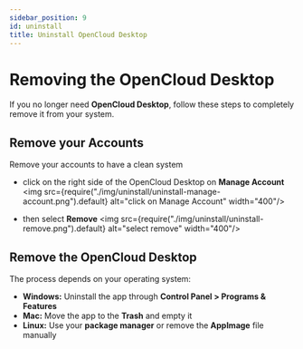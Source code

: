 ```yaml
---
sidebar_position: 9
id: uninstall
title: Uninstall OpenCloud Desktop
---
```


# Removing the OpenCloud Desktop

If you no longer need **OpenCloud Desktop**, follow these steps to completely remove it from your system.

## Remove your Accounts

Remove your accounts to have a clean system

- click on the right side of the OpenCloud Desktop on **Manage Account** <img
  src={require("./img/uninstall/uninstall-manage-account.png").default} alt="click on Manage Account" width="400"/>

- then select **Remove** <img src={require("./img/uninstall/uninstall-remove.png").default} alt="select remove"
  width="400"/>

## Remove the OpenCloud Desktop

The process depends on your operating system:

- **Windows:** Uninstall the app through **Control Panel > Programs & Features**
- **Mac:** Move the app to the **Trash** and empty it
- **Linux:** Use your **package manager** or remove the **AppImage** file manually
